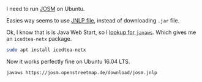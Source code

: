 I need to run [JOSM][2] on Ubuntu.

[2]: https://josm.openstreetmap.de/

Easies way seems to use [JNLP file][3], instead of downloading `.jar` file.

[3]: https://josm.openstreetmap.de/download/josm.jnlp

Ok, I know that is is Java Web Start, so I [lookup for `javaws`][1]. Which
gives me an `icedtea-netx` package.

[1]: http://packages.ubuntu.com/search?suite=xenial&section=all&arch=any&keywords=javaws&searchon=contents

```sh
sudo apt install icedtea-netx
```

Now it works perfectly fine on Ubuntu 16.04 LTS.

```sh
javaws https://josm.openstreetmap.de/download/josm.jnlp
```
